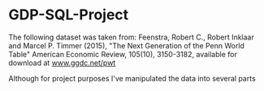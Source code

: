 # GDP-SQL-Project

The following dataset was taken from:
Feenstra, Robert C., Robert Inklaar and Marcel P. Timmer (2015), "The Next Generation of the Penn World Table" American Economic Review, 105(10), 3150-3182, available for download at www.ggdc.net/pwt

Although for project purposes I've manipulated the data into several parts
